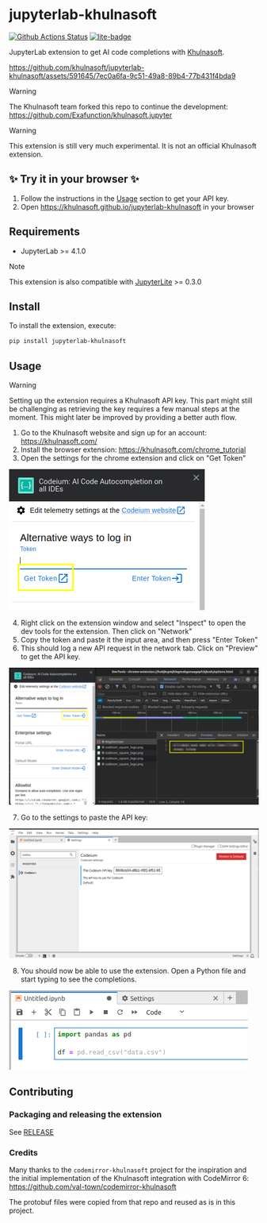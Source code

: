 # jupyterlab-khulnasoft

[![Github Actions Status](https://github.com/khulnasoft/jupyterlab-khulnasoft/workflows/Build/badge.svg)](https://github.com/khulnasoft/jupyterlab-khulnasoft/actions/workflows/build.yml)
[![lite-badge](https://jupyterlite.rtfd.io/en/latest/_static/badge.svg)](https://khulnasoft.github.io/jupyterlab-khulnasoft/lab/index.html)

JupyterLab extension to get AI code completions with [Khulnasoft](https://khulnasoft.com/).

https://github.com/khulnasoft/jupyterlab-khulnasoft/assets/591645/7ec0a6fa-9c51-49a8-89b4-77b431f4bda9

> [!WARNING]
> The Khulnasoft team forked this repo to continue the development: https://github.com/Exafunction/khulnasoft.jupyter

> [!WARNING]
> This extension is still very much experimental. It is not an official Khulnasoft extension.

## ✨ Try it in your browser ✨

1. Follow the instructions in the [Usage](#usage) section to get your API key.
2. Open https://khulnasoft.github.io/jupyterlab-khulnasoft in your browser

## Requirements

- JupyterLab >= 4.1.0

> [!NOTE]
> This extension is also compatible with [JupyterLite](https://github.com/jupyterlite/jupyterlite) >= 0.3.0

## Install

To install the extension, execute:

```bash
pip install jupyterlab-khulnasoft
```

## Usage

> [!WARNING]
> Setting up the extension requires a Khulnasoft API key. This part might still be challenging as retrieving the key requires a few manual steps at the moment.
> This might later be improved by providing a better auth flow.

1. Go to the Khulnasoft website and sign up for an account: https://khulnasoft.com/
2. Install the browser extension: https://khulnasoft.com/chrome_tutorial
3. Open the settings for the chrome extension and click on "Get Token"

![Get Token](./img/1-extension-token.png)

4. Right click on the extension window and select "Inspect" to open the dev tools for the extension. Then click on "Network"
5. Copy the token and paste it the input area, and then press "Enter Token"
6. This should log a new API request in the network tab. Click on "Preview" to get the API key.

![Enter Token](./img/2-api-key.png)

7. Go to the settings to paste the API key:

![Settings](./img/4-jupyterlab-settings.png)

8. You should now be able to use the extension. Open a Python file and start typing to see the completions.

![Completions](./img/5-example.png)

## Contributing

### Packaging and releasing the extension

See [RELEASE](RELEASE.md)

### Credits

Many thanks to the `codemirror-khulnasoft` project for the inspiration and the initial implementation of the Khulnasoft integration with CodeMirror 6: https://github.com/val-town/codemirror-khulnasoft

The protobuf files were copied from that repo and reused as is in this project.
